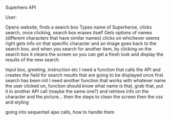 

Superhero API

User:

Opens website, finds a search box
Types name of Superheroe, clicks search, once clicking, search box erases itself
Gets options of names (different characters that have similar names)
clicks on whichever seems right
gets info on that specific character and an image
goes back to the search box, and when you search for another item, by clicking on the search box it cleans the screen so you can get a fresh look and display the results of the new search



Input box, greeting, instruction etc
I need a function that calls the API and creates the field for search results that are going to be displayed once first search has been init
I need another function that works with whatever name the user clicked on, function should know what name is that, grab that, put it in another API call (maybe the same one?)
and retrieve info on the character and the picture...
then the steps to clean the screen
then the css and styling


going into sequentail ajax calls, how to handle them